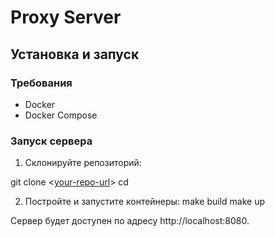 # Proxy Server

## Установка и запуск

### Требования

- Docker
- Docker Compose

### Запуск сервера

1. Склонируйте репозиторий:

git clone <[your-repo-url](https://github.com/muhityessenin/proxyserver.git)>
cd <your-repo-name>

2. Постройте и запустите контейнеры:
make build
make up

Сервер будет доступен по адресу http://localhost:8080.

